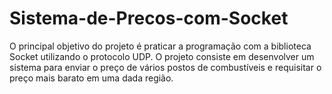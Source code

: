 # Sistema-de-Precos-com-Socket
O principal objetivo do projeto é praticar a programação com a biblioteca Socket utilizando o protocolo UDP. O projeto consiste em desenvolver um sistema para enviar o preço de vários postos de combustíveis e requisitar o preço mais barato em uma dada região.
